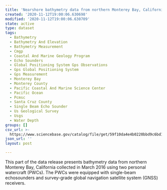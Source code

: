 ```yaml
---
title: 'Nearshore bathymetry data from northern Monterey Bay, California, March 2016'
created: '2020-11-12T19:00:06.630698'
modified: '2020-11-12T19:00:06.630709'
state: active
type: dataset
tags:
  - Bathymetry
  - Bathymetry And Elevation
  - Bathymetry Measurement
  - Cmgp
  - Coastal And Marine Geology Program
  - Echo Sounders
  - Global Positioning System Gps Observations
  - Gps Global Positioning System
  - Gps Measurement
  - Monterey Bay
  - Monterey County
  - Pacific Coastal And Marine Science Center
  - Pacific Ocean
  - Pcmsc
  - Santa Cruz County
  - Single Beam Echo Sounder
  - Us Geological Survey
  - Usgs
  - Water Depth
groups: []
csv_url: >-
  https://www.sciencebase.gov/catalog/file/get/59f10da4e4b0220bbd9c6bd1?name=mb16_mar_pwc.csv
json_url: ''
layout: post

---
```

This part of the data release presents bathymetry data from northern Monterey Bay, California collected in March 2016 using two personal watercraft (PWCs). The PWCs were equipped with single-beam echosounders and survey-grade global navigation satellite system (GNSS) receivers.
